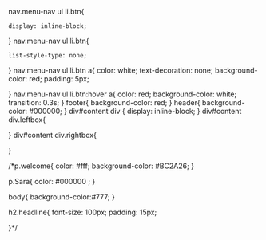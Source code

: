 nav.menu-nav ul li.btn{
	
	display: inline-block;
}
nav.menu-nav ul li.btn{
	
	list-style-type: none;
}
nav.menu-nav ul li.btn a{
	color: white;
	text-decoration: none;
	background-color: red;
	padding: 5px;

}
nav.menu-nav ul li.btn:hover a{
	color: red;
	background-color: white;
	transition: 0.3s;
}
footer{
	background-color: red;
}
header{
	background-color: #000000;
}
div#content div {
	display: inline-block;
}
div#content div.leftbox{

}
div#content div.rightbox{
	
}


/*p.welcome{
	color: #fff;
	background-color: #BC2A26;
}

p.Sara{
	color: #000000 ;
}

body{
	background-color:#777; 
}

h2.headline{
	font-size: 100px;
	padding: 15px; 

}*/